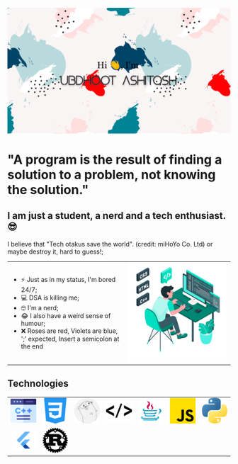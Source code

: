 ![alt image](./github.png)

# "A program is the result of finding a solution to a problem, not knowing the solution."

## I am just a student, a nerd and a tech enthusiast. 😎
I believe that "Tech otakus save the world". (credit: miHoYo Co. Ltd)
or maybe destroy it, hard to guess!;

<table>
  <tr>
    <td> 
      <ul>
        <li> ⚡ Just as in my status, I'm bored 24/7; </li>
        <li> 💻 DSA is killing me;</li>
        <li> 🤓 I'm a nerd;</li>
        <li> 😂 I also have a weird sense of humour;</li>
        <li> ❌ Roses are red, Violets are blue, ';' expected, Insert a semicolon at the end</li>
      </ul>
    </td>
    <td> <img src="./Freepik_illustration.png" width="600"</td>
  </tr>
 </table>


## Technologies
<table>
  <tr>
    <td> <img src="./c-.png"></td>
    <td> <img src="./css-3.png"></td>
    <td> <img src="./go-lang.png"></td>
    <td> <img src="./html-coding.png"></td>
    <td> <img src="./java.png"></td>
    <td> <img src="./js.png"></td>
    <td> <img src="./python.png"></td>
  </tr>
  <tr>
    <td> <img src="./Flutter.png" width="100"></td>
    <td> <img src="./Rust.png" width="100"></td>
  </tr>
</table>
